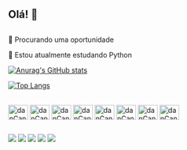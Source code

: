 Olá! 👋
--
##
🔭 Procurando uma oportunidade

🌱 Estou atualmente estudando Python

[![Anurag's GitHub stats](https://github-readme-stats.vercel.app/api?username=D2souza&count_private=true&show_icons=true&include_all_commits=true&theme=chartreuse-dark&icon_color=00FF00&border_color=FF00FF&locale=pt-br)](https://github.com/anuraghazra/github-readme-stats)

[![Top Langs](https://github-readme-stats.vercel.app/api/top-langs/?username=d2souza&layout=donut)](https://github.com/anuraghazra/github-readme-stats)

<!--
[![Daniel's GitHub stats](https://github-readme-stats.vercel.app/api?username=d2souza&count_private=true&show_icons=true&include_all_commits=true)](https://github.com/d2souza/github-readme-stats)
[![Top Langs](https://github-readme-stats.vercel.app/api/top-langs/?username=d2souza)](https://github.com/d2souza/github-readme-stats)
-->
<div style= "display: inline_block"><br>
   <img align="center" alt="danCanva" height="30" width="40" src="https://cdn.jsdelivr.net/gh/devicons/devicon/icons/java/java-original-wordmark.svg" />
   <img align="center" alt="danCanva" height="30" width="40" src="https://cdn.jsdelivr.net/gh/devicons/devicon/icons/html5/html5-original-wordmark.svg" />
   <img align="center" alt="danCanva" height="30" width="40" src="https://cdn.jsdelivr.net/gh/devicons/devicon/icons/css3/css3-original-wordmark.svg" />
   <img align="center" alt="danCanva" height="30" width="40" src="https://cdn.jsdelivr.net/gh/devicons/devicon/icons/wordpress/wordpress-plain.svg" />
   <img align="center" alt="danCanva" height="30" width="40" src="https://cdn.jsdelivr.net/gh/devicons/devicon/icons/photoshop/photoshop-line.svg" />
   <img align="center" alt="danCanva" height="30" width="40" src="https://cdn.jsdelivr.net/gh/devicons/devicon/icons/premierepro/premierepro-original.svg" />
   <img align="center" alt="danCanva" height="30" width="40" src="https://cdn.jsdelivr.net/gh/devicons/devicon/icons/canva/canva-original.svg" />
   <img align="center" alt="danCanva" height="30" width="40" src="https://cdn.jsdelivr.net/gh/devicons/devicon/icons/chrome/chrome-original-wordmark.svg" />
</div>

##

<div>
   <a href="https://www.youtube.com/channel/UCfJicCmAmUxvgA-M8yzshDg" target="_blank"><img src="https://img.shields.io/badge/YouTube-FF0000?style=for-the-badge&logo=youtube&logoColor=white" target="_blank"></a>
  <a href="https://www.instagram.com/d2.souza/" target="_blank"><img src="https://img.shields.io/badge/-Instagram-%23E4405F?style=for-the-badge&logo=instagram&logoColor=white" target="_blank"></a>
 <a href="https://discord.gg/vjyx2c8S" target="_blank"><img src="https://img.shields.io/badge/Discord-7289DA?style=for-the-badge&logo=discord&logoColor=white" target="_blank"></a>
  <a href = "mailto:danielsouza-1@hotmail.com"><img src="https://img.shields.io/badge/-Gmail-%23333?style=for-the-badge&logo=gmail&logoColor=white" target="_blank"></a>
  <a href="https://www.linkedin.com/in/daniel-souza-43891912a/" target="_blank"><img src="https://img.shields.io/badge/-LinkedIn-%230077B5?style=for-the-badge&logo=linkedin&logoColor=white" target="_blank"></a> 
</div>
<!--
Here are some ideas to get you started:

- 🔭 I’m currently working on ...
- 🌱 I’m currently learning ...
- 👯 I’m looking to collaborate on ...
- 🤔 I’m looking for help with ...
- 💬 Ask me about ...
- 📫 How to reach me: ...
- 😄 Pronouns: ...
- ⚡ Fun fact: ...
-->
